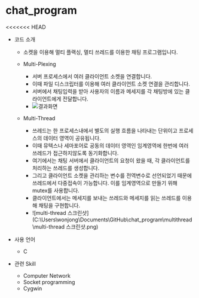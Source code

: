 # chat_program
<<<<<<< HEAD

- 코드 소개

  - 소켓을 이용해 멀티 플랙싱, 멀티 쓰레드를 이용한 채팅 프로그램입니다.

  - Multi-Plexing

    - 서버 프로세스에서 여러 클라이언트 소켓을 연결합니다.
    - 이때 파일 디스크립터를 이용해 여러 클라이언트 소켓 연결을 관리합니다.
    - 서버에서 채팅입력을 받아 사용자의 이름과 메세지를 각 채팅방에 있는 클라이언트에게 전달합니다.
    - ![결과화면](C:\Users\wonjong\Documents\GitHub\chat_program\multiplexing\결과화면.png)

     

  - Multi-Thread

    - 쓰레드는 한 프로세스내에서 별도의 실행 흐름을 나타내는 단위이고 프로세스의 데이터 영역이 공유됩니다.
    - 이때 뮤텍스나 세마포어로 공동의 데이터 영역인 임계영역에 한번에 여러 쓰레드가 접근하지않도록 동기화합니다.
    - 여기에서는 채팅 서버에서 클라이언트의 요청이 왔을 때, 각 클라이언트를 처리하는 쓰레드를 생성합니다.
    - 그리고 클라이언트 소켓을 관리하는 변수를 전역변수로 선언되었기 때문에 쓰레드에서 다중접속이 가능합니다. 이를 임계영역으로 만들기 위해 mutex를 사용합니다.
    - 클라이언트에서는 메세지를 보내는 쓰레드와 메세지를 읽는 쓰레드를 이용해 채팅을 구현합니다.
    - ![multi-thread 스크린샷](C:\Users\wonjong\Documents\GitHub\chat_program\multithread\multi-thread 스크린샷.png)

- 사용 언어

  - C

- 관련 Skill

  - Computer Network
  - Socket programming
  - Cygwin
